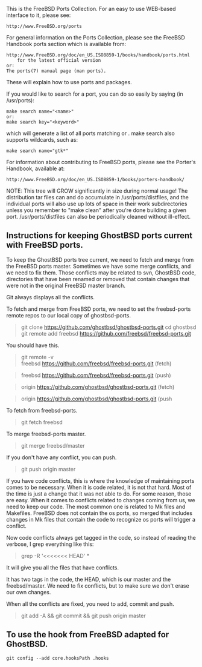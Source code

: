 This is the FreeBSD Ports Collection.  For an easy to use
WEB-based interface to it, please see:

	http://www.FreeBSD.org/ports

For general information on the Ports Collection, please see the
FreeBSD Handbook ports section which is available from:

	http://www.FreeBSD.org/doc/en_US.ISO8859-1/books/handbook/ports.html
		for the latest official version
	or:
	The ports(7) manual page (man ports).

These will explain how to use ports and packages.

If you would like to search for a port, you can do so easily by
saying (in /usr/ports):


	make search name="<name>"
	or:
	make search key="<keyword>"

which will generate a list of all ports matching <name> or <keyword>.
make search also supports wildcards, such as:

	make search name="gtk*"

For information about contributing to FreeBSD ports, please see the Porter's
Handbook, available at:

	http://www.FreeBSD.org/doc/en_US.ISO8859-1/books/porters-handbook/

NOTE:  This tree will GROW significantly in size during normal usage!
The distribution tar files can and do accumulate in /usr/ports/distfiles,
and the individual ports will also use up lots of space in their work
subdirectories unless you remember to "make clean" after you're done
building a given port.  /usr/ports/distfiles can also be periodically
cleaned without ill-effect.


## Instructions for keeping GhostBSD ports current with FreeBSD ports.

To keep the GhostBSD ports tree current, we need to fetch and merge from the FreeBSD ports master. Sometimes we have some merge conflicts, and we need to fix them. Those conflicts may be related to svn, GhostBSD code, directories that have been renamed or removed that contain changes that were not in the original FreeBSD master branch.

Git always displays all the conflicts.

To fetch and merge from FreeBSD ports, we need to set the freebsd-ports remote repos to our local copy of ghostbsd-ports.

> git clone https://github.com/ghostbsd/ghostbsd-ports.git
> cd ghostbsd
> git remote add freebsd https://github.com/freebsd/freebsd-ports.git

You should have this.

> git remote -v  
> freebsd    https://github.com/freebsd/freebsd-ports.git (fetch) 

> freebsd    https://github.com/freebsd/freebsd-ports.git (push) 

> origin    https://github.com/ghostbsd/ghostbsd-ports.git (fetch) 

> origin    https://github.com/ghostbsd/ghostbsd-ports.git (push 

To fetch from freebsd-ports.

> git fetch freebsd

To merge freebsd-ports master.

> git merge freebsd/master

If you don't have any conflict, you can push.

> git push origin master

If you have code conflicts, this is where the knowledge of maintaining ports comes to be necessary. When it is code related, it is not that hard. Most of the time is just a change that it was not able to do. For some reason, those are easy. When it comes to conflicts related to changes coming from us, we need to keep our code. The most common one is related to Mk files and Makefiles. FreeBSD does not contain the os ports, so merged that includes changes in Mk files that contain the code to recognize os ports will trigger a conflict.

Now code conflicts always get tagged in the code, so instead of reading the verbose, I grep everything like this:

> grep -R '<<<<<<< HEAD' *

It will give you all the files that have conflicts.

It has two tags in the code, the HEAD, which is our master and the freebsd/master. We need to fix conflicts, but to make sure we don't erase our own changes.

When all the conflicts are fixed, you need to add, commit and push.

> git add -A && git commit && git push origin master

## To use the hook from FreeBSD adapted for GhostBSD.

```
git config --add core.hooksPath .hooks
```